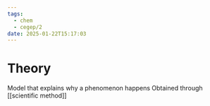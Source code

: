 ```yaml
---
tags:
  - chem
  - cegep/2
date: 2025-01-22T15:17:03
---
```


# Theory

Model that explains why a phenomenon happens
Obtained through [[scientific method]]
